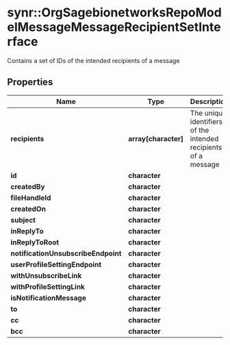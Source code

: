 # synr::OrgSagebionetworksRepoModelMessageMessageRecipientSetInterface

Contains a set of IDs of the intended recipients of a message

## Properties
Name | Type | Description | Notes
------------ | ------------- | ------------- | -------------
**recipients** | **array[character]** | The unique identifiers of the intended recipients of a message | [optional] 
**id** | **character** |  | [optional] 
**createdBy** | **character** |  | [optional] 
**fileHandleId** | **character** |  | [optional] 
**createdOn** | **character** |  | [optional] 
**subject** | **character** |  | [optional] 
**inReplyTo** | **character** |  | [optional] 
**inReplyToRoot** | **character** |  | [optional] 
**notificationUnsubscribeEndpoint** | **character** |  | [optional] 
**userProfileSettingEndpoint** | **character** |  | [optional] 
**withUnsubscribeLink** | **character** |  | [optional] 
**withProfileSettingLink** | **character** |  | [optional] 
**isNotificationMessage** | **character** |  | [optional] 
**to** | **character** |  | [optional] 
**cc** | **character** |  | [optional] 
**bcc** | **character** |  | [optional] 


